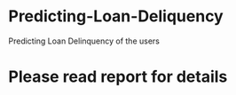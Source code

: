 # Predicting-Loan-Deliquency
Predicting Loan Delinquency of the users

# Please read report for details
